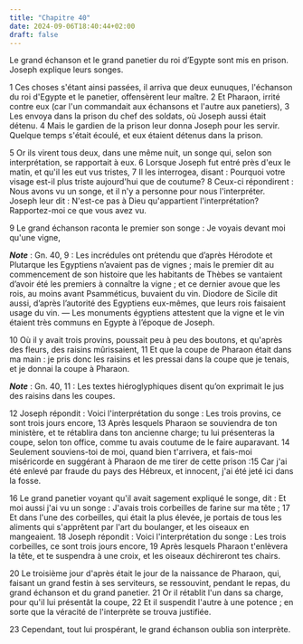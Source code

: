 ```yaml
---
title: "Chapitre 40"
date: 2024-09-06T18:40:44+02:00
draft: false
---
```



Le grand échanson et le grand panetier du roi d’Egypte sont mis en prison.
Joseph explique leurs songes.


1 Ces choses s'étant ainsi passées, il arriva que deux eunuques, l'échanson du roi d'Egypte et le panetier, offensèrent leur maître. 2 Et Pharaon, irrité contre eux (car l'un commandait aux échansons et l'autre aux panetiers), 3 Les envoya dans la prison du chef des soldats, où Joseph aussi était détenu. 4 Mais le gardien de la prison leur donna Joseph pour les servir. Quelque temps s'était écoulé, et eux étaient détenus dans la prison.


5 Or ils virent tous deux, dans une même nuit, un songe qui, selon son interprétation, se rapportait à eux. 6 Lorsque Joseph fut entré près d'eux le matin, et qu'il les eut vus tristes, 7 Il les interrogea, disant : Pourquoi votre visage est-il plus triste aujourd'hui que de coutume? 8 Ceux-ci répondirent : Nous avons vu un songe, et il n'y a personne pour nous l'interpréter. Joseph leur dit : N'est-ce pas à Dieu qu'appartient l'interprétation? Rapportez-moi ce que vous avez vu.


9 Le grand échanson raconta le premier son songe : Je voyais devant moi qu'une vigne,

***Note*** :  Gn. 40, 9 : Les incrédules ont prétendu que d’après Hérodote et Plutarque les Egyptiens n’avaient pas de vignes ; mais le premier dit au commencement de son histoire que les habitants de Thèbes se vantaient d’avoir été les premiers à connaître la vigne ; et ce dernier avoue que les rois, au moins avant Psamméticus, buvaient du vin. Diodore de Sicile dit aussi, d’après l’autorité des Egyptiens eux-mêmes, que leurs rois faisaient usage du vin. ― Les monuments égyptiens attestent que la vigne et le vin étaient très communs en Egypte à l’époque de Joseph.

10 Où il y avait trois provins, poussait peu à peu des boutons, et qu'après des fleurs, des raisins mûrissaient, 11 Et que la coupe de Pharaon était dans ma main : je pris donc les raisins et les pressai dans la coupe que je tenais, et je donnai la coupe à Pharaon.

***Note*** :  Gn. 40, 11 : Les textes hiéroglyphiques disent qu’on exprimait le jus des raisins dans les coupes.

12 Joseph répondit : Voici l'interprétation du songe : Les trois provins, ce sont trois jours encore, 13 Après lesquels Pharaon se souviendra de ton ministère, et te rétablira dans ton ancienne charge; tu lui présenteras la coupe, selon ton office, comme tu avais coutume de le faire auparavant. 14 Seulement souviens-toi de moi, quand bien t'arrivera, et fais-moi miséricorde en suggérant à Pharaon de me tirer de cette prison :15 Car j'ai été enlevé par fraude du pays des Hébreux, et innocent, j'ai été jeté ici dans la fosse.


16 Le grand panetier voyant qu'il avait sagement expliqué le songe, dit : Et moi aussi j'ai vu un songe : J'avais trois corbeilles de farine sur ma tête ; 17 Et dans l'une des corbeilles, qui était la plus élevée, je portais de tous les aliments qui s'apprêtent par l'art du boulanger, et les oiseaux en mangeaient. 18 Joseph répondit : Voici l'interprétation du songe : Les trois corbeilles, ce sont trois jours encore, 19 Après lesquels Pharaon t'enlèvera la tête, et te suspendra à une croix, et les oiseaux déchireront tes chairs.


20 Le troisième jour d'après était le jour de la naissance de Pharaon, qui, faisant un grand festin à ses serviteurs, se ressouvint, pendant le repas, du grand échanson et du grand panetier. 21 Or il rétablit l'un dans sa charge, pour qu'il lui présentât la coupe, 22 Et il suspendit l'autre à une potence ; en sorte que la véracité de l'interprète se trouva justifiée.


23 Cependant, tout lui prospérant, le grand échanson oublia son interprète.

